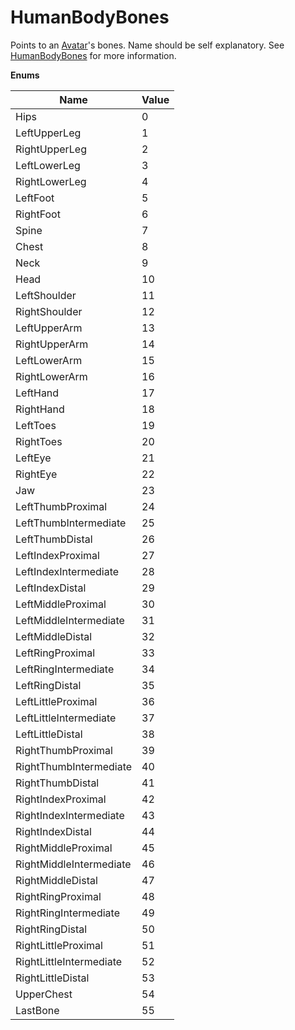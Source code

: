 # HumanBodyBones

Points to an [Avatar](https://docs.unity3d.com/ScriptReference/Avatar.html)'s bones. Name should be self explanatory. See [HumanBodyBones](https://docs.unity3d.com/ScriptReference/HumanBodyBones.html) for more information.

**Enums**

Name | Value
--- | ---
Hips | 0
LeftUpperLeg | 1
RightUpperLeg | 2
LeftLowerLeg | 3
RightLowerLeg | 4
LeftFoot | 5
RightFoot | 6
Spine | 7
Chest | 8
Neck | 9
Head | 10
LeftShoulder | 11
RightShoulder | 12
LeftUpperArm | 13
RightUpperArm | 14
LeftLowerArm | 15
RightLowerArm | 16
LeftHand | 17
RightHand | 18
LeftToes | 19
RightToes | 20
LeftEye | 21
RightEye | 22
Jaw | 23
LeftThumbProximal | 24
LeftThumbIntermediate | 25
LeftThumbDistal | 26
LeftIndexProximal | 27
LeftIndexIntermediate | 28
LeftIndexDistal | 29
LeftMiddleProximal | 30
LeftMiddleIntermediate | 31
LeftMiddleDistal | 32
LeftRingProximal | 33
LeftRingIntermediate | 34
LeftRingDistal | 35
LeftLittleProximal | 36
LeftLittleIntermediate | 37
LeftLittleDistal | 38
RightThumbProximal | 39
RightThumbIntermediate | 40
RightThumbDistal | 41
RightIndexProximal | 42
RightIndexIntermediate | 43
RightIndexDistal | 44
RightMiddleProximal | 45
RightMiddleIntermediate | 46
RightMiddleDistal | 47
RightRingProximal | 48
RightRingIntermediate | 49
RightRingDistal | 50
RightLittleProximal | 51
RightLittleIntermediate | 52
RightLittleDistal | 53
UpperChest | 54
LastBone | 55